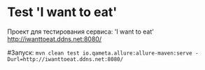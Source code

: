 # Test 'I want to eat'

Проект для тестирования сервиса: 'I want to eat' http://iwanttoeat.ddns.net:8080/

#Запуск:
`mvn clean test io.qameta.allure:allure-maven:serve -Durl=http://iwanttoeat.ddns.net:8080/`
